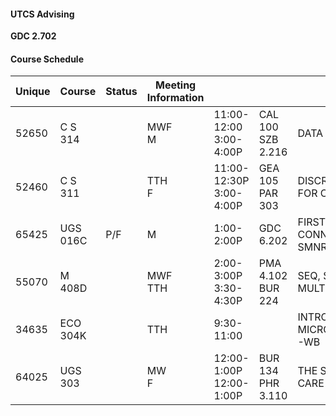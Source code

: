 #### UTCS Advising 
**GDC 2.702**

#### Course Schedule
|Unique|Course|Status|Meeting Information|   |   |Title|
|---|---|---|---|---|---|---|
|52650|C S 314||MWF  <br>M|11:00- 12:00  <br>3:00- 4:00P|CAL 100  <br>SZB 2.216|DATA STRUCTURES|
|52460|C S 311||TTH  <br>F|11:00- 12:30P  <br>3:00- 4:00P|GEA 105  <br>PAR 303|DISCRETE MATH FOR COMPUTER SCI|
|65425|UGS 016C|P/F|M|1:00- 2:00P|GDC 6.202|FIRST-YEAR CONNECTION SMNR-CNS|
|55070|M 408D||MWF  <br>TTH|2:00- 3:00P  <br>3:30- 4:30P|PMA 4.102  <br>BUR 224|SEQ, SERIES, AND MULTIVAR CALC|
|34635|ECO 304K||TTH|9:30- 11:00||INTRO TO MICROECONOMICS-WB|
|64025|UGS 303||MW  <br>F|12:00- 1:00P  <br>12:00- 1:00P|BUR 134  <br>PHR 3.110|THE SAVVY HEALTH CARE CONSUMER|
